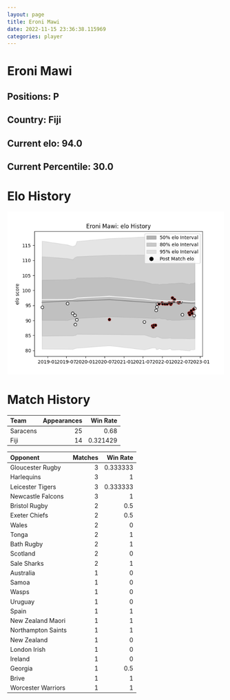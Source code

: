 ```yaml
---  
layout: page  
title: Eroni Mawi  
date: 2022-11-15 23:36:38.115969  
categories: player  
---
```

# Eroni Mawi

## Positions: P

## Country: Fiji

## Current elo: 94.0

## Current Percentile: 30.0

# Elo History


![elo history](history_EroniMawi.png)
# Match History


| Team     |   Appearances |   Win Rate |
|:---------|--------------:|-----------:|
| Saracens |            25 |   0.68     |
| Fiji     |            14 |   0.321429 |

| Opponent           |   Matches |   Win Rate |
|:-------------------|----------:|-----------:|
| Gloucester Rugby   |         3 |   0.333333 |
| Harlequins         |         3 |   1        |
| Leicester Tigers   |         3 |   0.333333 |
| Newcastle Falcons  |         3 |   1        |
| Bristol Rugby      |         2 |   0.5      |
| Exeter Chiefs      |         2 |   0.5      |
| Wales              |         2 |   0        |
| Tonga              |         2 |   1        |
| Bath Rugby         |         2 |   1        |
| Scotland           |         2 |   0        |
| Sale Sharks        |         2 |   1        |
| Australia          |         1 |   0        |
| Samoa              |         1 |   0        |
| Wasps              |         1 |   0        |
| Uruguay            |         1 |   0        |
| Spain              |         1 |   1        |
| New Zealand Maori  |         1 |   1        |
| Northampton Saints |         1 |   1        |
| New Zealand        |         1 |   0        |
| London Irish       |         1 |   0        |
| Ireland            |         1 |   0        |
| Georgia            |         1 |   0.5      |
| Brive              |         1 |   1        |
| Worcester Warriors |         1 |   1        |